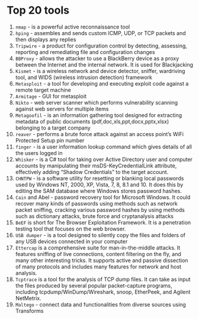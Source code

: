 # Top 20 tools

1. `nmap` - is a powerful active reconnaissance tool
2. `hping` - assembles and sends custom ICMP, UDP, or TCP packets and then displays any replies
3. `Tripwire` - a product for configuration control by detecting, assessing, reporting and remediating file and configuration changes 
4. `BBProxy` - allows the attacker to use a BlackBerry device as a proxy between the Internet and the internal network. It is used for Blackjacking
5. `Kismet` - is a wireless network and device detector, sniffer, wardriving tool, and WIDS (wireless intrusion detection) framework
6. `Metasploit` - a tool for developing and executing exploit code against a remote target machine
7. `Armitage` - GUI for metasploit
8. `Nikto` - web server scanner which performs vulnerability scanning against web servers for multiple items
9. `Metagoofil` - is an information gathering tool designed for extracting metadata of public documents (pdf,doc,xls,ppt,docx,pptx,xlsx) belonging to a target company
12. `reaver` - performs a brute force attack against an access point’s WiFi Protected Setup pin number
13. `finger` - is a user information lookup command which gives details of all the users logged in
14. `Whisker` - is a C# tool for taking over Active Directory user and computer accounts by manipulating their msDS-KeyCredentialLink attribute, effectively adding “Shadow Credentials” to the target account.
15. `CHNTPW` - is a software utility for resetting or blanking local passwords used by Windows NT, 2000, XP, Vista, 7, 8, 8.1 and 10. It does this by editing the SAM database where Windows stores password hashes.
16. `Cain` and Abel - password recovery tool for Microsoft Windows. It could recover many kinds of passwords using methods such as network packet sniffing, cracking various password hashes by using methods such as dictionary attacks, brute force and cryptanalysis attacks
17. `BeEF` is short for The Browser Exploitation Framework. It is a penetration testing tool that focuses on the web browser.
18. `USB dumper` - is a tool designed to silently copy the files and folders of any USB devices connected in your computer
19. `Ettercap` is a comprehensive suite for man-in-the-middle attacks. It features sniffing of live connections, content filtering on the fly, and many other interesting tricks. It supports active and passive dissection of many protocols and includes many features for network and host analysis.
20. `Tcptrace` is a tool for the analysis of TCP dump files. It can take as input the files produced by several popular packet-capture programs, including tcpdump/WinDump/Wireshark, snoop, EtherPeek, and Agilent NetMetrix.
21. `Maltego` - connect data and functionalities from diverse sources using Transforms